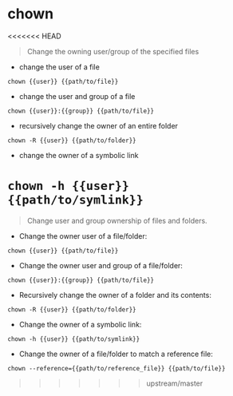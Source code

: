 # chown

<<<<<<< HEAD
> Change the owning user/group of the specified files

- change the user of a file

`chown {{user}} {{path/to/file}}`

- change the user and group of a file
 
`chown {{user}}:{{group}} {{path/to/file}}`

- recursively change the owner of an entire folder

`chown -R {{user}} {{path/to/folder}}`

- change the owner of a symbolic link
 
`chown -h {{user}} {{path/to/symlink}}`
=======
> Change user and group ownership of files and folders.

- Change the owner user of a file/folder:

`chown {{user}} {{path/to/file}}`

- Change the owner user and group of a file/folder:

`chown {{user}}:{{group}} {{path/to/file}}`

- Recursively change the owner of a folder and its contents:

`chown -R {{user}} {{path/to/folder}}`

- Change the owner of a symbolic link:

`chown -h {{user}} {{path/to/symlink}}`

- Change the owner of a file/folder to match a reference file:

`chown --reference={{path/to/reference_file}} {{path/to/file}}`
>>>>>>> upstream/master
